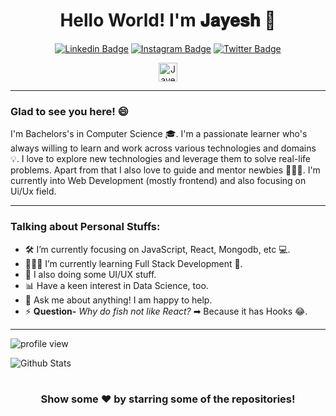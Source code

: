 <div align="center">

# Hello World! I'm 𝐉𝐚𝐲𝐞𝐬𝐡 🕺

[![Linkedin Badge](https://img.shields.io/badge/-jayeshintech-0072b1?style=flat&logo=Linkedin&logoColor=white&link=https://www.linkedin.com/in/jayeshintech/)](https://www.linkedin.com/in/jayeshintech/) [![Instagram Badge](https://img.shields.io/badge/-jayesh.2112-ff006a?style=flat&logo=Instagram&logoColor=white&link=https://www.instagram.com/jayesh.2112/)](https://www.instagram.com/jayesh.2112/) [![Twitter Badge](https://img.shields.io/badge/-jayeshintech-00acee?style=flat&logo=twitter&logoColor=white&link=https://twitter.com/jayeshintech/)](https://www.twitter.com/jayeshintech/) <br>

<a href="https://dev.to/mindset">
  <img src="https://d2fltix0v2e0sb.cloudfront.net/dev-badge.svg" alt="Jayesh Tembhekar ⚡'s DEV Profile" height="30" width="30">
</a>

</div>

---

### Glad to see you here! 😄 

I'm Bachelors's in Computer Science 🎓. I'm a passionate learner who's always willing to learn and work across various technologies and domains 💡. I love to explore new technologies and leverage them to solve real-life problems. Apart from that I also love to guide and mentor newbies 👨🏻‍💻. I'm currently into Web Development (mostly frontend) and also focusing on Ui/Ux field.

<!--

### Languages and Tools:
----
<p align="center">
  <img src="https://devicons.github.io/devicon/devicon.git/icons/html5/html5-original-wordmark.svg" alt="html5" width="40" height="40"/> &nbsp;
  <img src="https://devicons.github.io/devicon/devicon.git/icons/css3/css3-original-wordmark.svg" alt="css3" width="40" height="40"/> &nbsp;
  <img src="https://devicons.github.io/devicon/devicon.git/icons/sass/sass-original.svg" alt="sass" width="40" height="40"/> &nbsp;
  <img src="https://devicons.github.io/devicon/devicon.git/icons/javascript/javascript-original.svg" alt="javascript" width="40" height="40"/> &nbsp;
  <img src="https://devicons.github.io/devicon/devicon.git/icons/python/python-original.svg" alt="python" width="40" height="40"/> &nbsp;
  <img src="https://devicon.dev/devicon.git/icons/react/react-original-wordmark.svg" alt="react" width="40" height="40"/> &nbsp;
  <img src="https://devicon.dev/devicon.git/icons/angularjs/angularjs-original-wordmark.svg" alt="react" width="70" height="70"/> &nbsp;
  <img src="https://devicon.dev/devicon.git/icons/git/git-original-wordmark.svg" alt="git" width="55" height="55"/>
</p>

-->

---

### Talking about Personal Stuffs:

- 🛠 I’m currently focusing on JavaScript, React, Mongodb, etc 💻.
- 👨🏻‍💻 I’m currently learning Full Stack Development 🚀.
- 🎨 I also doing some UI/UX stuff.
- 📊 Have a keen interest in Data Science, too.
- 💬 Ask me about anything! I am happy to help.
- ⚡ **Question-** _Why do fish not like React?_ ➡ Because it has Hooks 😂.

---

![profile view](https://gpvc.arturio.dev/TechLead-21)

![Github Stats](https://github-readme-stats.vercel.app/api?username=TechLead-21&show_icons=true&title_color=ffcc00&bg_color=f5f5f5&icon_color=00eaff&include_all_commits=true&count_private=true&custom_title=My%20Github%27s%20Stats)
#

<div align="center">

### Show some ❤️ by starring some of the repositories!

</div>



<!--
**TechLead-21/TechLead-21** is a ✨ _special_ ✨ repository because its `README.md` (this file) appears on your GitHub profile.

Here are some ideas to get you started:

- 🔭 I’m currently working on ...
- 🌱 I’m currently learning ...
- 👯 I’m looking to collaborate on ...
- 🤔 I’m looking for help with ... 
- 💬 Ask me about ...
- 📫 How to reach me: ...
- 😄 Pronouns: ...
- ⚡ Fun fact: ...
-->
